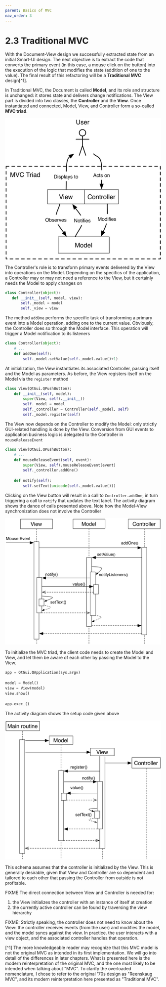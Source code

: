 ```yaml
---
parent: Basics of MVC
nav_order: 3
---
```

# 2.3 Traditional MVC

With the Document-View design we successfully extracted state from an initial
Smart-UI design. The next objective is to extract the code that converts the
primary event (in this case, a mouse click on the button) into the execution of
the logic that modifies the state (addition of one to the value). The final
result of this refactoring will be a **Traditional MVC** design[^1].

In Traditional MVC, the Document is called **Model**, and its role 
and structure is unchanged: it stores state and delivers change
notifications. The View part is divided into two classes, the
**Controller** and the **View**. Once instantiated and connected, 
Model, View, and Controller form a so-called **MVC triad**.

<p align="center">
  <img src="images/mvc_triad.png" />
</p>

The Controller's role is to transform primary events delivered by the View into
operations on the Model. Depending on the specifics of the application, a Controller may or may not need
a reference to the View, but it certainly needs the Model to apply changes on

```python
class Controller(object):
   def __init__(self, model, view):
       self._model = model
       self._view = view
```

The method ``addOne`` performs the specific task of transforming a primary event
into a Model operation, adding one to the current value.  Obviously, the
Controller does so through the Model interface. This operation will trigger a
Model notification to its listeners 

```python
class Controller(object):
    # ...
    def addOne(self):
        self._model.setValue(self._model.value()+1)
```

At initialization, the View instantiates its associated Controller, passing
itself and the Model as parameters. As before, the View registers itself on the
Model via the ``register`` method 

```python
class View(QtGui.QPushButton):
    def __init__(self, model):
        super(View, self).__init__()
        self._model = model
        self._controller = Controller(self._model, self)
        self._model.register(self)
```

The View now depends on the Controller to modify the Model: only strictly
GUI-related handling is done by the View. Conversion from GUI events to
application business logic is delegated to the Controller in
``mouseReleaseEvent`` 

```python
class View(QtGui.QPushButton):
    # ...
    def mouseReleaseEvent(self, event):
        super(View, self).mouseReleaseEvent(event)  
        self._controller.addOne()  

    def notify(self):
        self.setText(unicode(self._model.value()))   
```

Clicking on the View button will result in a call to ``Controller.addOne``, in
turn triggering a call to ``notify`` that updates the text label. The activity
diagram shows the dance of calls presented above. Note how the Model-View
synchronization does not involve the Controller

<p align="center">
  <img src="images/activity_diagram.png">
</p>

To initialize the MVC triad, the client code needs to create the Model and
View, and let them be aware of each other by passing the Model to the View. 

```python
app = QtGui.QApplication(sys.argv)

model = Model()
view = View(model)
view.show()

app.exec_()
```

The activity diagram shows the setup code given above

<p align="center">
  <img src="images/activity_diagram_setup.png">
</p>

This schema assumes that the controller is initialized by the View. This is generally
desirable, given that View and Controller are so dependent and tailored to each
other that passing the Controller from outside is not profitable. 

FIXME
The direct connection between View and Controller is needed for:
1) the View initializes the controller with an instance of itself at
creation
2) the currently active controller can be found by traversing the view hierarchy

FIXME: Strictly speaking, the controller does not need to know about the View:
the controller receives events (from the user) and modifies the model, and the model
syncs against the view. In practice. the user interacts with a view object, and the associated
controller handles that operation.

[^1] The more knowledgeable reader may recognize that this MVC model 
is not the original MVC as intended in its first implementation. 
We will go into detail of the differences in later chapters. 
What is presented here is the modern reinterpretation of the 
original MVC, and the one most likely to be intended when talking 
about "MVC". To clarify the overloaded nomenclature, I chose to 
refer to the original '70s design as  "Reenskaug MVC", and its 
modern reinterpretation here presented as "Traditional MVC".
